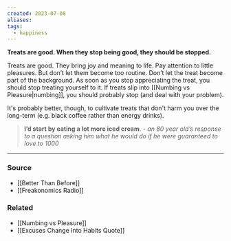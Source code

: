 ```yaml
---
created: 2023-07-08
aliases: 
tags:
  - happiness
---
```

**Treats are good. When they stop being good, they should be stopped.**

Treats are good. They bring joy and meaning to life. Pay attention to little pleasures. But don’t let them become too routine. Don’t let the treat become part of the background. As soon as you stop appreciating the treat, you should stop treating yourself to it. If treats slip into [[Numbing vs Pleasure|numbing]], you should probably stop (and deal with your problem).

It's probably better, though, to cultivate treats that don't harm you over the long-term (e.g. black coffee rather than energy drinks).

> **I’d start by eating a lot more iced cream**. - *an 80 year old’s response to a question asking him what he would do if he were guaranteed to love to 1000*

---
### Source
- [[Better Than Before]]
- [[Freakonomics Radio]]

### Related
- [[Numbing vs Pleasure]] 
- [[Excuses Change Into Habits Quote]]